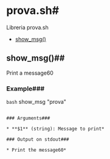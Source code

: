 # prova.sh# 

Libreria prova.sh

* [show_msg()](#showmsg)


## show_msg()## 

Print a message60

### Example### 

```bash```
show_msg "prova"
```

### Arguments### 

* **$1** (string): Message to print* 

### Output on stdout### 

* Print the message60* 

